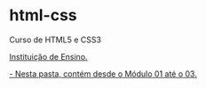 # html-css
Curso de HTML5 e CSS3

<a href="https://www.cursoemvideo.com">Instituição de Ensino.

<a href="https://github.com/GabrielSantos9/html-css">- Nesta pasta, contém desde o Módulo 01 até o 03.
